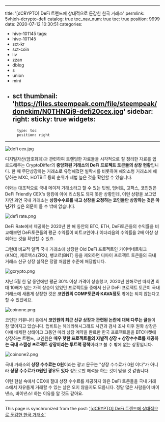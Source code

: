
---
title: '[dCRYPTO] DeFi 트렌드에 상대적으로 둔감한 한국 거래소'
permlink: 5vhjoh-dcrypto-defi
catalog: true
toc_nav_num: true
toc: true
position: 9999
date: 2020-07-12 10:30:51
categories:
- hive-101145
tags:
- hive-101145
- sct-kr
- sct-coin
- liv
- zzan
- dblog
- s
- union
- mini
- sct
thumbnail: 'https://files.steempeak.com/file/steempeak/donekim/N0THNQj9-defi20cex.jpg'
sidebar:
    right:
        sticky: true
widgets:
    -
        type: toc
        position: right
---


![defi cex.jpg](https://files.steempeak.com/file/steempeak/donekim/N0THNQj9-defi20cex.jpg)

디지털자산(암호화폐)과 관련하여 트렌딩한 자료들을 시각적으로 잘 정리한 자료를 업로드해주는 CryptoDiffer의 **중앙화된 거래소의 DeFi 프로젝트 토큰들의 상장 현황**입니다. 한 때 무단상장하는 거래소로 유명해졌던 빌락시를 비롯하여 해외소형 거래소에 해당하는 MXC, HOTBIT 등의 순위가 제법 높은 것을 확인할 수 있습니다. 

이와는 대조적으로 국내 메이저 거래소라고 할 수 있는 빗썸, 업비트, 고팍스, 코인원은 DeFi Friendly CEX's 랭킹에 아예 리스팅도 되지 못한 상황인데, 이런 상황을 보고있자면 과연 국내 거래소는 **상장수수료를 내고 상장을 요청하는 코인들만 상장하는 것은 아닌가?** 싶은 의문이 들 수 밖에 없습니다.


![defi rate.png](https://files.steempeak.com/file/steempeak/donekim/m1zbGcv6-defi20rate.png)

DeFi Rate에서 제공하는 2020년 한 해 동안의 BTC, ETH, DeFi토큰들의 수익률을 비교해보면 DeFi토큰들의 평균 수익률이 비트코인이나 이더리움의 수익률을 2배 이상 상회하는 것을 확인할 수 있죠.

그런데 비교적 일찍 국내 거래소에 상장한 Old DeFi 프로젝트인 카이버네트워크(KNC), 제로엑스(ZRX), 뱅코르(BNT) 등을 제외하면 디파이 프로젝트 토큰들의 국내 거래소 신규 상장 실적은 정말 처참한 수준에 해당합니다.

![gcrypto.png](https://files.steempeak.com/file/steempeak/donekim/2hqduFgZ-gcrypto.png)

지난 5월 한 달 동안에만 평균 30% 이상 가격이 상승했고, 2020년 한해로만 따지면 최대 10배가 넘는 가격 상승이 있었던 프로젝트들 중에서 신규 DeFi 프로젝트 토큰이 국내 거래소에 새롭게 상장한 것은 **코인원의 COMP토큰과 KAVA정도** 밖에는 되지 않는다고 할 수 있겠네요.

![coinone.png](https://files.steempeak.com/file/steempeak/donekim/gmarcvlq-coinone.png)

코인판 커뮤니티 등에서 **코인원의 최근 신규 상장과 관련된 논란에 대해 다루는 글**들이 참 많아지고 있습니다. 업비트는 헤데라해시그래프 사건과 검사 조사 이후 원화 상장은 아예 배제한 상태이고 그동안 미리 상장 계약을 완료한 한국 프로젝트들을 BTC마켓에 상장하는 트렌드, 코인원은 **매우 핫한 프로젝트들의 자발적 상장 + 상장수수료를 제공하는 국내 스캠성 프로젝트 상장이라는 투트랙 정책**이라고 볼 수 밖에 없는 상황입니다.


![coinone2.png](https://files.steempeak.com/file/steempeak/donekim/5DEcNhVr-coinone2.png)

국내 거래소의 **상장 수수료는 0원**이라는 광고 문구는 "상장 수수료가 0원 이다"가 아니라 **상장 수수료가 0원인 경우도 있다** 정도로만 해석을 하는 것이 맞을 것 같습니다. 

이런 현실 속에서 CEX에 절대 상장 수수료를 제공하지 않은 DeFi 토큰들을 국내 거래소에서 자유롭게 거래할 수 있는 날은 오지 않을지도 모릅니다. 정말 많은 사람들이 바이낸스, 바이낸스! 하는 이유를 알 것도 같아요.

- - -

This page is synchronized from the post: ['[dCRYPTO] DeFi 트렌드에 상대적으로 둔감한 한국 거래소'](https://steemit.com/@donekim/5vhjoh-dcrypto-defi)
